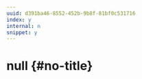 ```yaml
---
uuid: d391ba46-8552-452b-9b8f-81bf0c531716
index: y
internal: n
snippet: y
---
```


# null {#no-title}

